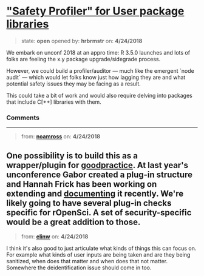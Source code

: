 # [&quot;Safety Profiler&quot; for User package libraries](https://github.com/ropensci/unconf18/issues/34)

> state: **open** opened by: **hrbrmstr** on: **4/24/2018**

We embark on unconf 2018 at an appro time: R 3.5.0 launches and lots of folks are feeling the x.y package upgrade/sidegrade process.

However, we could build a profiler/auditor — much like the emergent &#x60;node audit&#x60; — which would let folks know just how lagging they are and what potential safety issues they may be facing as a result.

This could take a bit of work and would also require delving into packages that include C[++] libraries with them.

### Comments

---
> from: [**noamross**](https://github.com/ropensci/unconf18/issues/34#issuecomment-384122567) on: **4/24/2018**

One possibility is to build this as a wrapper/plugin for [**goodpractice**](https://github.com/MangoTheCat/goodpractice).  At last year&#x27;s unconference Gabor created a plug-in structure and Hannah Frick has been working on extending and [documenting](https://mangothecat.github.io/goodpractice/articles/goodpractice.html) it recently.  We&#x27;re likely going to have several plug-in checks specific for rOpenSci.  A set of security-specific would be a great addition to those.  
---
> from: [**elinw**](https://github.com/ropensci/unconf18/issues/34#issuecomment-384124962) on: **4/24/2018**

I think it&#x27;s also good to just articulate what kinds of things this can focus on. For example what kinds of user inputs are being taken and are they being sanitized, when does that matter and when does that not matter.
Somewhere the deidentification issue should come in too.
